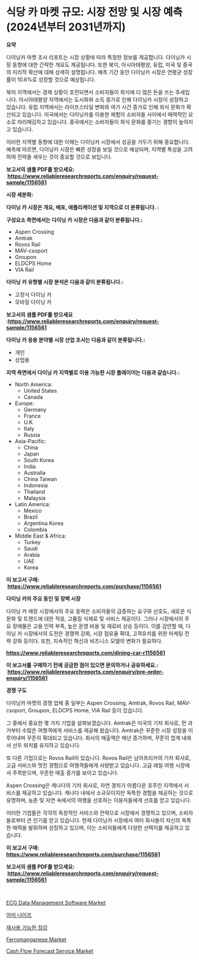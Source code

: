 <p><h1>식당 카 마켓 규모: 시장 전망 및 시장 예측 (2024년부터 2031년까지)</h1></p><p><strong>요약</strong></p>
<p><p>다이닝카 마켓 조사 리포트는 시장 상황에 따라 특정한 정보를 제공합니다. 다이닝카 시장 동향에 대한 간략한 개요도 제공됩니다. 또한 북미, 아시아태평양, 유럽, 미국 및 중국의 지리적 확산에 대해 상세히 설명됩니다. 예측 기간 동안 다이닝카 시장은 연평균 성장률이 10.6%로 성장할 것으로 예상됩니다.</p><p>북미 지역에서는 경제 상황이 호전되면서 소비자들이 외식에 더 많은 돈을 쓰는 추세입니다. 아시아태평양 지역에서는 도시화와 소득 증가로 인해 다이닝카 시장이 성장하고 있습니다. 유럽 지역에서는 라이프스타일 변화와 여가 시간 증가로 인해 외식 문화가 확산되고 있습니다. 미국에서는 다이닝카를 이용한 체험이 소비자들 사이에서 매력적인 요소로 자리매김하고 있습니다. 중국에서는 소비자들이 외식 문화를 즐기는 경향이 높아지고 있습니다.</p><p>이러한 지역별 동향에 대한 이해는 다이닝카 시장에서 성공을 거두기 위해 중요합니다. 예측에 따르면, 다이닝카 시장은 빠른 성장을 보일 것으로 예상되며, 지역별 특성을 고려하여 전략을 세우는 것이 중요할 것으로 보입니다.</p></p>
<p><strong>보고서의 샘플 PDF를 받으세요: &nbsp;<a href="https://www.reliableresearchreports.com/enquiry/request-sample/1156561">https://www.reliableresearchreports.com/enquiry/request-sample/1156561</a></strong></p>
<p><strong>시장 세분화:</strong></p>
<p><strong> 다이닝 카 시장은 개요, 배포, 애플리케이션 및 지역으로 더 분류됩니다. :</strong></p>
<p><strong>구성요소 측면에서는 다이닝 카 시장은 다음과 같이 분류됩니다.:</strong></p>
<p><ul><li>Aspen Crossing</li><li>Amtrak</li><li>Rovos Rail</li><li>MÁV-csoport</li><li>Groupon</li><li>ELDCPS Home</li><li>VIA Rail</li></ul></p>
<p><strong> 다이닝 카 유형별 시장 분석은 다음과 같이 분류됩니다.:</strong></p>
<p><ul><li>고정식 다이닝 카</li><li>모바일 다이닝 카</li></ul></p>
<p><strong>보고서의 샘플 PDF를 받으세요 :<a href="https://www.reliableresearchreports.com/enquiry/request-sample/1156561">https://www.reliableresearchreports.com/enquiry/request-sample/1156561</a></strong></p>
<p><strong> 다이닝 카 응용 분야별 시장 산업 조사는 다음과 같이 분류됩니다.:</strong></p>
<p><ul><li>개인</li><li>상업용</li></ul></p>
<p><strong>지역 측면에서 다이닝 카 지역별로 이용 가능한 시장 플레이어는 다음과 같습니다.:</strong></p>
<p><ul>
    <li>
        North America:
        <ul>
            <li>United States</li>
            <li>Canada</li>
        </ul>
    </li>
    <li>
        Europe:
        <ul>
            <li>Germany</li>
            <li>France</li>
            <li>U.K.</li>
            <li>Italy</li>
            <li>Russia</li>
        </ul>
    </li>
    <li>
        Asia-Pacific:
        <ul>
            <li>China</li>
            <li>Japan</li>
            <li>South Korea</li>
            <li>India</li>
            <li>Australia</li>
            <li>China Taiwan</li>
            <li>Indonesia</li>
            <li>Thailand</li>
            <li>Malaysia</li>
        </ul>
    </li>
    <li>
        Latin America:
        <ul>
            <li>Mexico</li>
            <li>Brazil</li>
            <li>Argentina Korea</li>
            <li>Colombia</li>
        </ul>
    </li>
    <li>
        Middle East & Africa:
        <ul>
            <li>Turkey</li>
            <li>Saudi</li>
            <li>Arabia</li>
            <li>UAE</li>
            <li>Korea</li>
        </ul>
    </li>
    </ul></p>
<p><strong>이 보고서 구매: &nbsp;<a href="https://www.reliableresearchreports.com/purchase/1156561">https://www.reliableresearchreports.com/purchase/1156561</a></strong></p>
<p><strong>다이닝 카의 주요 동인 및 장벽 시장</strong></p>
<p><p>다이닝 카 매장 시장에서의 주요 동력은 소비자들의 급증하는 요구와 선호도, 새로운 식문화 및 트렌드에 대한 적응, 고품질 식재료 및 서비스 제공이다. 그러나 시장에서의 주요 장애물은 고용 인력 부족, 높은 운영 비용 및 재료비 상승 등이다. 이를 감안할 때, 다이닝 카 시장에서의 도전은 경쟁력 강화, 시장 점유율 확대, 고객유치를 위한 마케팅 전략 강화 등이다. 또한, 지속적인 혁신과 비즈니스 모델의 변화가 필요하다.</p></p>
<p><strong><a href="https://www.reliableresearchreports.com/dining-car-r1156561">https://www.reliableresearchreports.com/dining-car-r1156561</a></strong></p>
<p><strong>이 보고서를 구매하기 전에 궁금한 점이 있으면 문의하거나 공유하세요.: &nbsp;<a href="https://www.reliableresearchreports.com/enquiry/pre-order-enquiry/1156561">https://www.reliableresearchreports.com/enquiry/pre-order-enquiry/1156561</a></strong></p>
<p><strong>경쟁 구도</strong></p>
<p><p>다이닝카 마켓의 경쟁 업체 중 일부는 Aspen Crossing, Amtrak, Rovos Rail, MÁV-csoport, Groupon, ELDCPS Home, VIA Rail 등이 있습니다.</p><p>그 중에서 중요한 몇 가지 기업을 살펴보겠습니다. Amtrak은 미국의 기차 회사로, 먼 과거부터 수많은 여행객에게 서비스를 제공해 왔습니다. Amtrak은 꾸준한 시장 성장을 이루어내며 꾸준히 확대되고 있습니다. 회사의 매출액은 매년 증가하며, 꾸준히 업계 내에서 선두 위치를 유지하고 있습니다.</p><p>또 다른 기업으로는 Rovos Rail이 있습니다. Rovos Rail은 남아프리카의 기차 회사로, 고급 서비스와 멋진 경험으로 여행객들에게 사랑받고 있습니다. 고급 레일 여행 시장에서 주목받으며, 꾸준한 매출 증가를 보이고 있습니다.</p><p>Aspen Crossing은 캐나다의 기차 회사로, 자연 경치가 아름다운 호주인 지역에서 서비스를 제공하고 있습니다. 캐나다 내에서 소규모이지만 독특한 경험을 제공하는 것으로 유명하며, 농촌 및 자연 속에서의 여행을 선호하는 이용자들에게 선호를 얻고 있습니다.</p><p>이러한 기업들은 각각의 독창적인 서비스와 전략으로 시장에서 경쟁하고 있으며, 소비자들로부터 큰 인기를 얻고 있습니다. 현재 다이닝카 시장에서 여러 회사들이 자신의 독특한 매력을 발휘하며 성장하고 있으며, 이는 소비자들에게 다양한 선택지를 제공하고 있습니다.</p></p>
<p><strong>이 보고서 구매: &nbsp; <a href="https://www.reliableresearchreports.com/purchase/1156561">https://www.reliableresearchreports.com/purchase/1156561</a></strong></p>
<p><strong>보고서의 샘플 PDF를 받으세요: &nbsp;<a href="https://www.reliableresearchreports.com/enquiry/request-sample/1156561">https://www.reliableresearchreports.com/enquiry/request-sample/1156561</a></strong><strong></strong></p>
<p>&nbsp;</p>
<p><p><a href="https://github.com/markusgodoy/Market-Research-Report-List-3/blob/main/ecg-data-management-software-market.md">ECG Data Management Software Market</a></p><p><a href="https://medium.com/@carmellalang1/%EC%B9%BC%EB%82%A0-%EC%8B%9C%EC%9E%A5-%EA%B7%9C%EB%AA%A8-%EC%8B%9C%EC%9E%A5-%EC%A0%84%EB%A7%9D-%EB%B0%8F-%EC%8B%9C%EC%9E%A5-%EC%98%88%EC%B8%A1-2024%EB%85%84%EB%B6%80%ED%84%B0-2031%EB%85%84%EA%B9%8C%EC%A7%80-04f4e21f5b48">아미 나이프</a></p><p><a href="https://medium.com/@stanleylyittle554467/%EC%9E%AC%EC%82%AC%EC%9A%A9-%EA%B0%80%EB%8A%A5%ED%95%9C-%EC%9E%A5%EA%B0%91-%EC%8B%9C%EC%9E%A5-%EC%8B%9C%EC%9E%A5-cagr-%EC%8B%9C%EC%9E%A5-%ED%8A%B8%EB%A0%8C%EB%93%9C-%EB%B0%8F-%EC%84%B1%EC%9E%A5-%EC%A0%84%EB%9E%B5%EC%97%90-%EB%8C%80%ED%95%9C-%ED%86%B5%EC%B0%B0%EB%A0%A5-ce27a1576d30">재사용 가능한 장갑</a></p><p><a href="https://www.linkedin.com/pulse/global-ferromanganese-market-types-applications-major-players-zhtye">Ferromanganese Market</a></p><p><a href="https://github.com/luckyshygirl/Market-Research-Report-List-4/blob/main/cash-flow-forecast-service-market.md">Cash Flow Forecast Service Market</a></p></p>